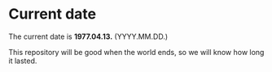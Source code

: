 # Current date

The current date is **1977.04.13.** (YYYY.MM.DD.)

This repository will be good when the world ends, so we will know how long it lasted.